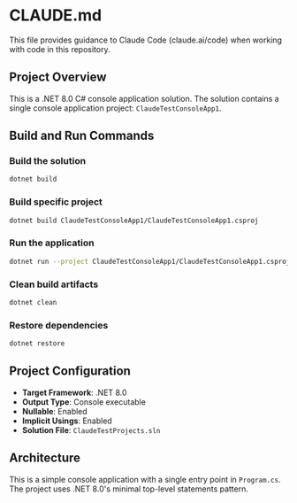 # CLAUDE.md

This file provides guidance to Claude Code (claude.ai/code) when working with code in this repository.

## Project Overview

This is a .NET 8.0 C# console application solution. The solution contains a single console application project: `ClaudeTestConsoleApp1`.

## Build and Run Commands

### Build the solution
```bash
dotnet build
```

### Build specific project
```bash
dotnet build ClaudeTestConsoleApp1/ClaudeTestConsoleApp1.csproj
```

### Run the application
```bash
dotnet run --project ClaudeTestConsoleApp1/ClaudeTestConsoleApp1.csproj
```

### Clean build artifacts
```bash
dotnet clean
```

### Restore dependencies
```bash
dotnet restore
```

## Project Configuration

- **Target Framework**: .NET 8.0
- **Output Type**: Console executable
- **Nullable**: Enabled
- **Implicit Usings**: Enabled
- **Solution File**: `ClaudeTestProjects.sln`

## Architecture

This is a simple console application with a single entry point in `Program.cs`. The project uses .NET 8.0's minimal top-level statements pattern.
